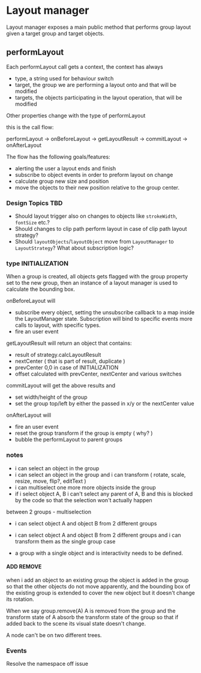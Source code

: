 # Layout manager

Layout manager exposes a main public method that performs group layout given a target group and target objects.

## performLayout

Each performLayout call gets a context, the context has always

- type, a string used for behaviour switch
- target, the group we are performing a layout onto and that will be modified
- targets, the objects participating in the layout operation, that will be modified

Other properties change with the type of performLayout

this is the call flow:

performLayout -> onBeforeLayout -> getLayoutResult -> commitLayout -> onAfterLayout

The flow has the following goals/features:

- alerting the user a layout ends and finish
- subscribe to object events in order to preform layout on change
- calculate group new size and position
- move the objects to their new position relative to the group center.

### Design Topics TBD

- Should layout trigger also on changes to objects like `strokeWidth`, `fontSize` etc.?
- Should changes to clip path perform layout in case of clip path layout strategy?
- Should `layoutObjects`/`layoutObject` move from `LayoutManager` to `LayoutStrategy`? What about subscription logic?

### type INITIALIZATION

When a group is created, all objects gets flagged with the group property set to the new group, then an instance of a layout manager is used to calculate the bounding box.

onBeforeLayout will

- subscribe every object, setting the unsubscribe callback to a map inside the LayoutManager state.
  Subscription will bind to specific events more calls to layout, with specific types.
- fire an user event

getLayoutResult will return an object that contains:

- result of strategy.calcLayoutResult
- nextCenter ( that is part of result, duplicate )
- prevCenter 0,0 in case of INITIALIZATION
- offset calculated with prevCenter, nextCenter and various switches

commitLayout will get the above results and

- set width/height of the group
- set the group top/left by either the passed in x/y or the nextCenter value

onAfterLayout will

- fire an user event
- reset the group transform if the group is empty ( why? )
- bubble the performLayout to parent groups

### notes

- i can select an object in the group
- i can select an object in the group and i can transform ( rotate, scale, resize, move, flip?, editText )
- i can multiselect one more more objects inside the group
- if i select object A, B i can't select any parent of A, B and this is blocked by the code so that the selection won't actually happen

between 2 groups - multiselection

- i can select object A and object B from 2 different groups
- i can select object A and object B from 2 different groups and i can transform them as the single group case

- a group with a single object and is interactivity needs to be defined.

#### ADD REMOVE

when i add an object to an existing group the object is added in the group so that the other objects do not move apparently, and the bounding box of the existing group is extended to cover the new object but it doesn't change its rotation.

When we say group.remove(A) A is removed from the group and the transform state of A absorb the transform state of the group so that if added back to the scene its visual state doesn't change.

A node can't be on two different trees.

### Events

Resolve the namespace off issue
